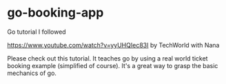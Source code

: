 # go-booking-app
Go tutorial I followed

https://www.youtube.com/watch?v=yyUHQIec83I by TechWorld with Nana

Please check out this tutorial. It teaches go by using a real world ticket booking example (simplified of course). It's a great way to grasp the basic mechanics of go.
